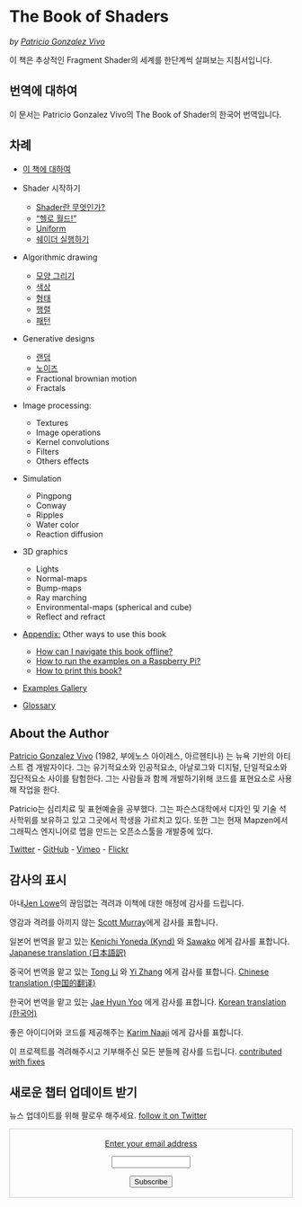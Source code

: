 <canvas id="custom" class="canvas" data-fragment-url="examples/moon.frag" data-textures="examples/images/moon-texture.jpg" width="350px" height="350px"></canvas>

# The Book of Shaders
*by [Patricio Gonzalez Vivo](http://patriciogonzalezvivo.com/)*

이 책은 추상적인 Fragment Shader의 세계를 한단계씩 살펴보는 지침서입니다.

## 번역에 대하여

이 문서는 Patricio Gonzalez Vivo의 The Book of Shader의 한국어 번역입니다.

<div class="header">
<a href="https://www.paypal.com/cgi-bin/webscr?cmd=_s-xclick&hosted_button_id=B5FSVSHGEATCG" style="float: right;"><img src="https://www.paypalobjects.com/en_US/i/btn/btn_donate_SM.gif" alt=""></a>
</div>

## 차례

* [이 책에 대하여](00/?lan=kr)

* Shader 시작하기
    * [Shader란 무엇인가?](01/?lan=kr)
    * [“헬로 월드!”](02/?lan=kr)
    * [Uniform](03/?lan=kr)
	* [쉐이더 실행하기](04/?lan=kr)

* Algorithmic drawing
    * [모양 그리기](05/?lan=kr)
    * [색상](06/?lan=kr)
    * [형태](07/?lan=kr)
    * [행렬](08/?lan=kr)
    * [패턴](09/?lan=kr)

* Generative designs
    * [랜덤](10/?lan=kr)
    * [노이즈](11/?lan=kr)
    * Fractional brownian motion
    * Fractals

* Image processing:
    * Textures
    * Image operations
    * Kernel convolutions
    * Filters
    * Others effects

* Simulation
    * Pingpong
    * Conway
    * Ripples
    * Water color
    * Reaction diffusion

* 3D graphics
    * Lights
    * Normal-maps
    * Bump-maps
    * Ray marching
    * Environmental-maps (spherical and cube)
    * Reflect and refract

* [Appendix:](appendix/) Other ways to use this book
	* [How can I navigate this book offline?](appendix/)
	* [How to run the examples on a Raspberry Pi?](appendix/)
	* [How to print this book?](appendix/)

* [Examples Gallery](examples/)

* [Glossary](glossary/)

## About the Author

[Patricio Gonzalez Vivo](http://patriciogonzalezvivo.com/) (1982, 부에노스 아이레스, 아르헨티나) 는 뉴욕 기반의 아티스트 겸 개발자이다. 그는 유기적요소와 인공적요소, 아날로그와 디지털, 단일적요소와 집단적요소 사이를 탐험한다. 그는 사람들과 함께 개발하기위해 코드를 표현요소로 사용해 작업을 한다.

Patricio는 심리치료 및 표현예술을 공부했다. 그는 파슨스대학에서 디자인 및 기술 석사학위를 보유하고 있고 그곳에서 학생을 가르치고 있다. 또한 그는 현재 Mapzen에서 그래픽스 엔지니어로 맵을 만드는 오픈소스툴을 개발중에 있다.

<div class="header"><a href="https://twitter.com/patriciogv" target="_blank">Twitter</a> - <a href="https://github.com/patriciogonzalezvivo" target="_blank">GitHub</a> - <a href="https://vimeo.com/patriciogv" target="_blank">Vimeo</a> - <a href="https://www.flickr.com/photos/106950246@N06/" target="_blank"> Flickr</a></div>

## 감사의 표시

아내[Jen Lowe](http://www.datatelling.com/)의 끊임없는 격려과 이책에 대한 애정에 감사를 드립니다.

영감과 격려를 아끼지 않는 [Scott Murray](http://alignedleft.com/)에게 감사를 표합니다.

일본어 번역을 맡고 있는 [Kenichi Yoneda (Kynd)](https://twitter.com/kyndinfo) 와 [Sawako](https://twitter.com/sawakohome) 에게 감사를 표합니다. [Japanese translation (日本語訳)](?lan=jp)

중국어 번역을 맡고 있는 [Tong Li](https://www.facebook.com/tong.lee.9484) 와 [Yi Zhang](https://www.facebook.com/archer.zetta?pnref=story) 에게 감사를 표합니다. [Chinese translation (中国的翻译)](?lan=ch)

한국어 번역을 맡고 있는 [Jae Hyun Yoo](https://www.facebook.com/fkkcloud) 에게 감사를 표합니다. [Korean translation (한국어)](?lan=kr)

좋은 아이디어와 코드를 제공해주는 [Karim Naaji](http://karim.naaji.fr/) 에게 감사를 표합니다.

이 프로젝트를 격려해주시고 기부해주신 모든 분들께 감사를 드립니다. [contributed with fixes](https://github.com/patriciogonzalezvivo/thebookofshaders/graphs/contributors)

## 새로운 챕터 업데이트 받기

뉴스 업데이트를 위해 팔로우 해주세요. [follow it on Twitter](https://twitter.com/bookofshaders)

 <form style="border:1px solid #ccc;padding:3px;text-align:center;" action="https://tinyletter.com/thebookofshaders" method="post" target="popupwindow" onsubmit="window.open('https://tinyletter.com/thebookofshaders', 'popupwindow', 'scrollbars=yes,width=800,height=600');return true"><a href="https://tinyletter.com/thebookofshaders"><p><label for="tlemail">Enter your email address</label></p></a><p><input type="text" style="width:140px" name="email" id="tlemail" /></p><input type="hidden" value="1" name="embed"/><input type="submit" value="Subscribe" /><p><a href="https://tinyletter.com" target="_blank"></a></p></form>
